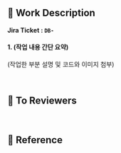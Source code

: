 [//]: # (PR 제목 예시 : [feature/DB-1]: 로그 설정)

## 📄 Work Description
<strong>Jira Ticket : `DB-`</strong>
<!--
해당 PR에서 어떤 작업을 진행했는지 알려주세요 (코드, 이미지 첨부를 통해 설명해주시면 이해하기 더 쉬울것 같아요!)

[예시]
1. page, size 최솟값 설정 및 Unit Test 추가
    기존의 코드에는 page와 size의 범위 설정을 해주지 않아서 page가 1보다 작은 경우 에러가 발생했습니다. 이를 방지하기 위해 page와 size 둘다 1 이상의 정수만 전달 받을 수 있도록 설정했습니다.
    (코드 및 이미지 첨부)
-->

#### 1. (작업 내용 간단 요약)
(작업한 부분 설명 및 코드와 이미지 첨부)


<br/>

## 💬 To Reviewers
<!--
어떤 부분을 유의해서 사용해야 하는지, 어느 부분을 중점으로 리뷰해줬으면 하는지 작성해주세요.
그 외 하고 싶은 말을 자유롭게 작성해주세요!

[예시]
- 팀스페이스 정보를 필요로 하지 않는 API의 경우에는 혹시 모를 에러를 방지하기 위해 `@AuthenticationPrincipal`를 사용하는 것이 좋을 것 같습니다!
-->


<br/>

## 🔗 Reference
[//]: # (문제를 해결하면서 도움이 되었거나 참고했던 사이트 또는 코드 첨부)
